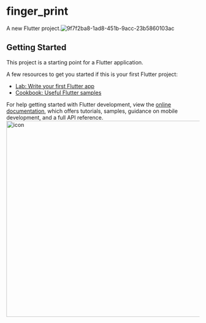 # finger_print

A new Flutter project.![9f7f2ba8-1ad8-451b-9acc-23b5860103ac](https://github.com/user-attachments/assets/19621147-f57c-4aba-aa31-6d551c5c7906)


## Getting Started

This project is a starting point for a Flutter application.

A few resources to get you started if this is your first Flutter project:

- [Lab: Write your first Flutter app](https://docs.flutter.dev/get-started/codelab)
- [Cookbook: Useful Flutter samples](https://docs.flutter.dev/cookbook)

For help getting started with Flutter development, view the
[online documentation](https://docs.flutter.dev/), which offers tutorials,
samples, guidance on mobile development, and a full API reference.
<img width="512" height="512" alt="icon" src="https://github.com/user-attachments/assets/49971b26-c90d-48cb-9d56-3b22b4a745ba" />
